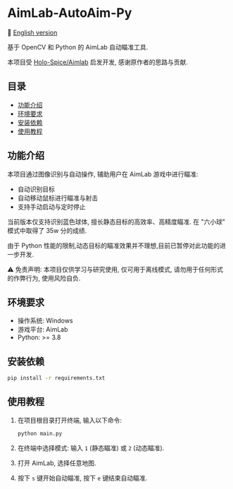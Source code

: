 
# AimLab-AutoAim-Py

📘 [English version](../README.md)

基于 OpenCV 和 Python 的 AimLab 自动瞄准工具.

本项目受 [Holo-Spice/Aimlab](https://github.com/Holo-Spice/Aimlab) 启发开发, 感谢原作者的思路与贡献.

## 目录
- [功能介绍](#功能介绍)
- [环境要求](#环境要求)
- [安装依赖](#安装依赖)
- [使用教程](#使用教程)

## 功能介绍

本项目通过图像识别与自动操作, 辅助用户在 AimLab 游戏中进行瞄准:

- 自动识别目标  
- 自动移动鼠标进行瞄准与射击  
- 支持手动启动与定时停止  

当前版本仅支持识别蓝色球体, 擅长静态目标的高效率、高精度瞄准. 在 "六小球" 模式中取得了 35w 分的成绩.  

由于 Python 性能的限制,动态目标的瞄准效果并不理想,目前已暂停对此功能的进一步开发.

⚠️ 免责声明: 本项目仅供学习与研究使用, 仅可用于离线模式, 请勿用于任何形式的作弊行为, 使用风险自负.

## 环境要求

- 操作系统: Windows  
- 游戏平台: AimLab  
- Python: >= 3.8  

## 安装依赖

```bash
pip install -r requirements.txt
```

## 使用教程

1. 在项目根目录打开终端, 输入以下命令:
    ```bash
    python main.py
    ```

2. 在终端中选择模式: 输入 `1` (静态瞄准) 或 `2` (动态瞄准).

3. 打开 AimLab, 选择任意地图.

4. 按下 `s` 键开始自动瞄准, 按下 `e` 键结束自动瞄准.
